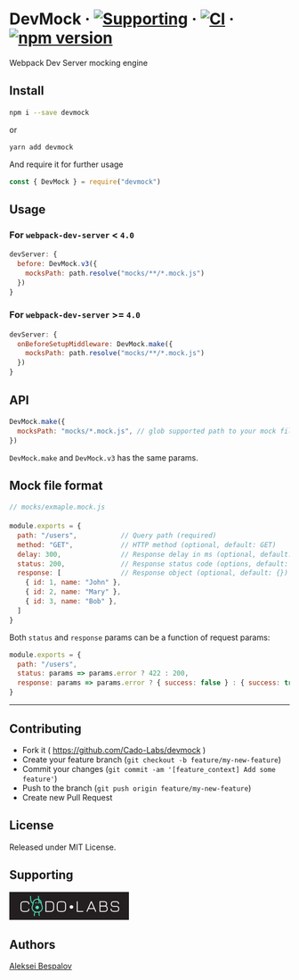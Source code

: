 # DevMock &middot; [![Supporting](https://github.com/Cado-Labs/cado-labs-resources/blob/main/cado_labs_badge.png)](https://github.com/Cado-Labs/) &middot; [![CI](https://github.com/Cado-Labs/devmock/actions/workflows/ci.yml/badge.svg)](https://github.com/Cado-Labs/devmock/actions/workflows/ci.yml) &middot; [![npm version](https://badge.fury.io/js/devmock.svg)](https://badge.fury.io/js/devmock)

Webpack Dev Server mocking engine

## Install

```sh
npm i --save devmock
```

or

```sh
yarn add devmock
```

And require it for further usage
```js
const { DevMock } = require("devmock")
```

## Usage

### For `webpack-dev-server` < `4.0`

```js
devServer: {
  before: DevMock.v3({
    mocksPath: path.resolve("mocks/**/*.mock.js")
  })
}
```

### For `webpack-dev-server` >= `4.0`

```js
devServer: {
  onBeforeSetupMiddleware: DevMock.make({
    mocksPath: path.resolve("mocks/**/*.mock.js")
  })
}
```

## API

```js
DevMock.make({
  mocksPath: "mocks/*.mock.js", // glob supported path to your mock files (required)
})
```

`DevMock.make` and `DevMock.v3` has the same params.

## Mock file format

```js
// mocks/exmaple.mock.js

module.exports = {
  path: "/users",           // Query path (required)
  method: "GET",            // HTTP method (optional, default: GET)
  delay: 300,               // Response delay in ms (optional, default: 0)
  status: 200,              // Response status code (options, default: 200)
  response: [               // Response object (optional, default: {})
    { id: 1, name: "John" },
    { id: 2, name: "Mary" },
    { id: 3, name: "Bob" },
  ]
}
```

Both `status` and `response` params can be a function of request params:

```js
module.exports = {
  path: "/users",
  status: params => params.error ? 422 : 200,
  response: params => params.error ? { success: false } : { success: true }
}
```
---

## Contributing

- Fork it ( https://github.com/Cado-Labs/devmock )
- Create your feature branch (`git checkout -b feature/my-new-feature`)
- Commit your changes (`git commit -am '[feature_context] Add some feature'`)
- Push to the branch (`git push origin feature/my-new-feature`)
- Create new Pull Request

## License

Released under MIT License.

## Supporting

<a href="https://github.com/Cado-Labs">
  <img src="https://github.com/Cado-Labs/cado-labs-logos/blob/main/cado_labs_logo.png" alt="Supported by Cado Labs" />
</a>

## Authors

[Aleksei Bespalov](https://github.com/nulldef)

